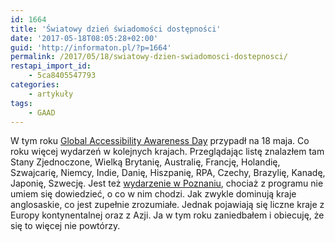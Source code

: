```yaml
---
id: 1664
title: 'Światowy dzień świadomości dostępności'
date: '2017-05-18T08:05:28+02:00'
guid: 'http://informaton.pl/?p=1664'
permalink: /2017/05/18/swiatowy-dzien-swiadomosci-dostepnosci/
restapi_import_id:
    - 5ca8405547793
categories:
    - artykuły
tags:
    - GAAD
---
```


W tym roku [Global Accessibility Awareness Day](http://www.globalaccessibilityawarenessday.org/) przypadł na 18 maja. Co roku więcej wydarzeń w kolejnych krajach. Przeglądając listę znalazłem tam Stany Zjednoczone, Wielką Brytanię, Australię, Francję, Holandię, Szwajcarię, Niemcy, Indie, Danię, Hiszpanię, RPA, Czechy, Brazylię, Kanadę, Japonię, Szwecję. Jest też [wydarzenie w Poznaniu](https://www.meetup.com/pl-PL/MagentoPoznan/events/239797414/?eventId=239797414), chociaż z programu nie umiem się dowiedzieć, o co w nim chodzi. Jak zwykle dominują kraje anglosaskie, co jest zupełnie zrozumiałe. Jednak pojawiają się liczne kraje z Europy kontynentalnej oraz z Azji. Ja w tym roku zaniedbałem i obiecuję, że się to więcej nie powtórzy.
